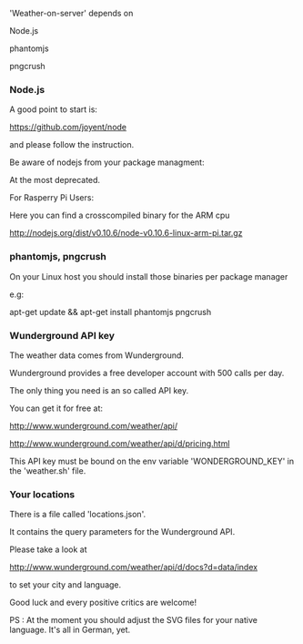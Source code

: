 'Weather-on-server' depends on

Node.js

phantomjs

pngcrush

### Node.js

A good point to start is:

https://github.com/joyent/node

and please follow the instruction.

Be aware of nodejs from your package managment:

At the most deprecated.

For Rasperry Pi Users:

Here you can find a crosscompiled binary for the ARM cpu

http://nodejs.org/dist/v0.10.6/node-v0.10.6-linux-arm-pi.tar.gz

### phantomjs, pngcrush 

On your Linux host you should install those binaries per package manager

e.g: 

apt-get update && apt-get install phantomjs pngcrush

### Wunderground API key

The weather data comes from Wunderground.

Wunderground provides a free developer account with 500 calls per day.

The only thing you need is an so called API key.

You can get it for free at:

http://www.wunderground.com/weather/api/

http://www.wunderground.com/weather/api/d/pricing.html

This API key must be bound on the env variable 'WONDERGROUND_KEY' in the 'weather.sh' file.

### Your locations

There is a file called 'locations.json'.

It contains the query parameters for the Wunderground API.

Please take a look at 

http://www.wunderground.com/weather/api/d/docs?d=data/index

to set your city and language.

Good luck and every positive critics are welcome!

PS : At the moment you should adjust the SVG files for your native language. It's all in German, yet.
